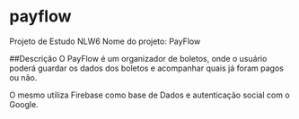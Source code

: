 # payflow

Projeto de Estudo NLW6
Nome do projeto: PayFlow

##Descrição
O PayFlow é um organizador de boletos, onde o usuário poderá guardar os dados dos boletos e acompanhar quais já foram pagos ou não.

O mesmo utiliza Firebase como base de Dados e autenticação social com o Google.